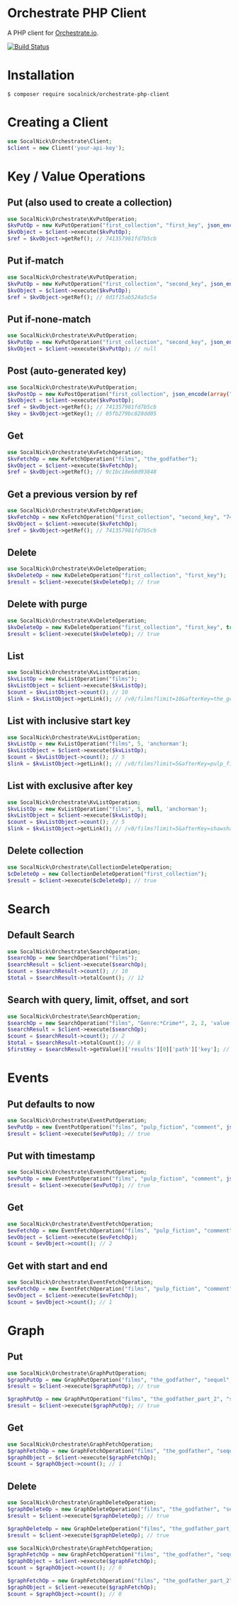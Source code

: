 Orchestrate PHP Client
======================
A PHP client for [Orchestrate.io](http://orchestrate.io).

[![Build Status](https://travis-ci.org/SocalNick/orchestrate-php-client.png?branch=master)](https://travis-ci.org/SocalNick/orchestrate-php-client)

# Installation

```
$ composer require socalnick/orchestrate-php-client
```

# Creating a Client

```php
use SocalNick\Orchestrate\Client;
$client = new Client('your-api-key');
```

# Key / Value Operations

## Put (also used to create a collection)
```php
use SocalNick\Orchestrate\KvPutOperation;
$kvPutOp = new KvPutOperation("first_collection", "first_key", json_encode(array("name" => "Nick")));
$kvObject = $client->execute($kvPutOp);
$ref = $kvObject->getRef(); // 741357981fd7b5cb
```

## Put if-match
```php
use SocalNick\Orchestrate\KvPutOperation;
$kvPutOp = new KvPutOperation("first_collection", "second_key", json_encode(array("name" => "Terry")), array('if-match' => '741357981fd7b5cb'));
$kvObject = $client->execute($kvPutOp);
$ref = $kvObject->getRef(); // 0d1f15ab524a5c5a
```

## Put if-none-match
```php
use SocalNick\Orchestrate\KvPutOperation;
$kvPutOp = new KvPutOperation("first_collection", "second_key", json_encode(array("name" => "Bill")), array('if-none-match' => '*'));
$kvObject = $client->execute($kvPutOp); // null
```

## Post (auto-generated key)
```php
use SocalNick\Orchestrate\KvPutOperation;
$kvPostOp = new KvPostOperation("first_collection", json_encode(array("name" => "Nick")));
$kvObject = $client->execute($kvPostOp);
$ref = $kvObject->getRef(); // 741357981fd7b5cb
$key = $kvObject->getKey(); // 05fb279bc820dd05
```

## Get
```php
use SocalNick\Orchestrate\KvFetchOperation;
$kvFetchOp = new KvFetchOperation("films", "the_godfather");
$kvObject = $client->execute($kvFetchOp);
$ref = $kvObject->getRef(); // 9c1bc18e60d93848
```

## Get a previous version by ref
```php
use SocalNick\Orchestrate\KvFetchOperation;
$kvFetchOp = new KvFetchOperation("first_collection", "second_key", "741357981fd7b5cb");
$kvObject = $client->execute($kvFetchOp);
$ref = $kvObject->getRef(); // 741357981fd7b5cb
```

## Delete
```php
use SocalNick\Orchestrate\KvDeleteOperation;
$kvDeleteOp = new KvDeleteOperation("first_collection", "first_key");
$result = $client->execute($kvDeleteOp); // true
```

## Delete with purge
```php
use SocalNick\Orchestrate\KvDeleteOperation;
$kvDeleteOp = new KvDeleteOperation("first_collection", "first_key", true);
$result = $client->execute($kvDeleteOp); // true
```

## List
```php
use SocalNick\Orchestrate\KvListOperation;
$kvListOp = new KvListOperation("films");
$kvListObject = $client->execute($kvListOp);
$count = $kvListObject->count(); // 10
$link = $kvListObject->getLink(); // /v0/films?limit=10&afterKey=the_godfather_part_2
```

## List with inclusive start key
```php
use SocalNick\Orchestrate\KvListOperation;
$kvListOp = new KvListOperation("films", 5, 'anchorman');
$kvListObject = $client->execute($kvListOp);
$count = $kvListObject->count(); // 5
$link = $kvListObject->getLink(); // /v0/films?limit=5&afterKey=pulp_fiction
```

## List with exclusive after key
```php
use SocalNick\Orchestrate\KvListOperation;
$kvListOp = new KvListOperation("films", 5, null, 'anchorman');
$kvListObject = $client->execute($kvListOp);
$count = $kvListObject->count(); // 5
$link = $kvListObject->getLink(); // /v0/films?limit=5&afterKey=shawshank_redemption
```

## Delete collection
```php
use SocalNick\Orchestrate\CollectionDeleteOperation;
$cDeleteOp = new CollectionDeleteOperation("first_collection");
$result = $client->execute($cDeleteOp); // true
```

# Search

## Default Search
```php
use SocalNick\Orchestrate\SearchOperation;
$searchOp = new SearchOperation("films");
$searchResult = $client->execute($searchOp);
$count = $searchResult->count(); // 10
$total = $searchResult->totalCount(); // 12
```

## Search with query, limit, offset, and sort
```php
use SocalNick\Orchestrate\SearchOperation;
$searchOp = new SearchOperation("films", "Genre:*Crime*", 2, 2, 'value.Title:asc');
$searchResult = $client->execute($searchOp);
$count = $searchResult->count(); // 2
$total = $searchResult->totalCount(); // 8
$firstKey = $searchResult->getValue()['results'][0]['path']['key']; // lock_stock_and_two_smoking_barrels
```

# Events

## Put defaults to now
```php
use SocalNick\Orchestrate\EventPutOperation;
$evPutOp = new EventPutOperation("films", "pulp_fiction", "comment", json_encode(array("message" => "This is my favorite movie!")));
$result = $client->execute($evPutOp); // true
```

## Put with timestamp
```php
use SocalNick\Orchestrate\EventPutOperation;
$evPutOp = new EventPutOperation("films", "pulp_fiction", "comment", json_encode(array("message" => "This is my favorite movie!")), 1395029140000);
$result = $client->execute($evPutOp); // true
```

## Get
```php
use SocalNick\Orchestrate\EventFetchOperation;
$evFetchOp = new EventFetchOperation("films", "pulp_fiction", "comment");
$evObject = $client->execute($evFetchOp);
$count = $evObject->count(); // 2
```

## Get with start and end
```php
use SocalNick\Orchestrate\EventFetchOperation;
$evFetchOp = new EventFetchOperation("films", "pulp_fiction", "comment", 1395029140000, 1395029140001);
$evObject = $client->execute($evFetchOp);
$count = $evObject->count(); // 1
```

# Graph

## Put
```php
use SocalNick\Orchestrate\GraphPutOperation;
$graphPutOp = new GraphPutOperation("films", "the_godfather", "sequel", "films", "the_godfather_part_2");
$result = $client->execute($graphPutOp); // true

$graphPutOp = new GraphPutOperation("films", "the_godfather_part_2", "sequel", "films", "the_godfather_part_3");
$result = $client->execute($graphPutOp); // true
```

## Get
```php
use SocalNick\Orchestrate\GraphFetchOperation;
$graphFetchOp = new GraphFetchOperation("films", "the_godfather", "sequel/sequel");
$graphObject = $client->execute($graphFetchOp);
$count = $graphObject->count(); // 1
```

## Delete
```php
use SocalNick\Orchestrate\GraphDeleteOperation;
$graphDeleteOp = new GraphDeleteOperation("films", "the_godfather", "sequel", "films", "the_godfather_part_2");
$result = $client->execute($graphDeleteOp); // true

$graphDeleteOp = new GraphDeleteOperation("films", "the_godfather_part_2", "sequel", "films", "the_godfather_part_3");
$result = $client->execute($graphDeleteOp); // true

use SocalNick\Orchestrate\GraphFetchOperation;
$graphFetchOp = new GraphFetchOperation("films", "the_godfather", "sequel");
$graphObject = $client->execute($graphFetchOp);
$count = $graphObject->count(); // 0

$graphFetchOp = new GraphFetchOperation("films", "the_godfather_part_2", "sequel");
$graphObject = $client->execute($graphFetchOp);
$count = $graphObject->count(); // 0
```
